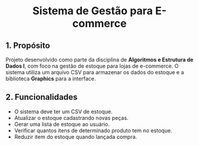 
<div align="center">
  <h1>  Sistema de Gestão para  E-commerce </h1>
</div>


## 1. Propósito

Projeto desenvolvido como parte da disciplina de **Algoritmos e Estrutura de Dados I**, com foco na gestão de estoque para lojas de e-commerce. O sistema utiliza um arquivo CSV para armazenar os dados do estoque e a biblioteca **Graphics** para a interface.

## 2. Funcionalidades

- O sistema deve ter um CSV de estoque.
- Atualizar o estoque cadastrando novas peças.
- Gerar uma lista de estoque ao usuário.
- Verificar quantos itens de determinado produto tem no estoque.
- Reduzir item do estoque quando lançada compra.

